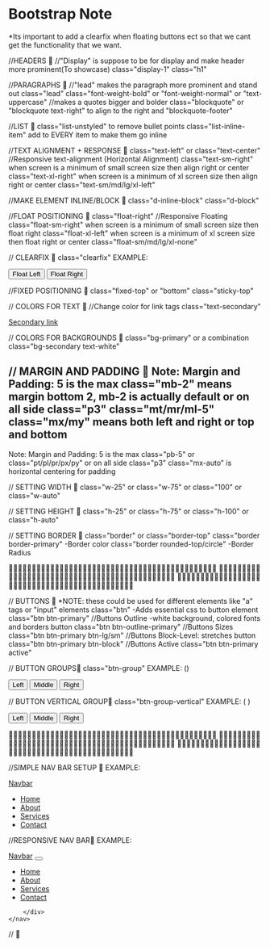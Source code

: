 # Bootstrap Note

*Its important to add a clearfix when floating buttons ect so that we cant get the functionality that we want.

//HEADERS 🥑️
//"Display" is suppose to be for display and make header more prominent(To showcase)
class="display-1"
class="h1"

//PARAGRAPHS 🥑️
//"lead" makes the paragraph more prominent and stand out
class="lead"
class="font-weight-bold" or "font-weight-normal" or "text-uppercase"
//makes a quotes bigger and bolder 
class="blockquote" or "blockquote text-right" to align to the right and "blockquote-footer"

//LIST 🥑️
class="list-unstyled" to remove bullet points
class="list-inline-item" add to EVERY item to make them go inline

//TEXT ALIGNMENT + RESPONSE 🥑️
class="text-left" or class="text-center"
//Responsive text-alignment (Horizontal Alignment)
class="text-sm-right" when screen is a minimum of small screen size then align right or center 
class="text-xl-right" when screen is a minimum of xl screen size then align right or center
class="text-sm/md/lg/xl-left"

//MAKE ELEMENT INLINE/BLOCK 🥑️
class="d-inline-block" class="d-block"

//FLOAT POSITIONING 🥑️
class="float-right"
//Responsive Floating
class="float-sm-right" when screen is a minimum of small screen size then float right
class="float-xl-left" when screen is a minimum of xl screen size then float right or center
class="float-sm/md/lg/xl-none"

// CLEARFIX 🥑️
class="clearfix"
EXAMPLE:
        <div class="bg-success clearfix">
            <button class="float-left">Float Left</button>
            <button class="float-right">Float Right</button>
        </div>

//FIXED POSITIONING 🥑️
class="fixed-top" or "bottom"
class="sticky-top" 

// COLORS FOR TEXT 🥑️
//Change color for link tags
class="text-secondary"
        <p>
            <a href="#" class="text-secondary">Secondary link</a>
        </p>

// COLORS FOR BACKGROUNDS 🥑️
class="bg-primary" or a combination class="bg-secondary text-white"

// MARGIN AND PADDING 🥑️
Note: Margin and Padding: 5 is the max
class="mb-2" means margin bottom 2, mb-2 is actually default or on all side class="p3"
class="mt/mr/ml-5" class="mx/my" means both left and right or top and bottom
---
Note: Margin and Padding: 5 is the max
class="pb-5" or class="pt/pl/pr/px/py" or on all side class="p3"
class="mx-auto" is horizontal centering for padding 

// SETTING WIDTH 🥑️
class="w-25" or class="w-75" or class="100" or class="w-auto"

// SETTING HEIGHT 🥑️
class="h-25" or class="h-75" or class="h-100" or class="h-auto"

// SETTING BORDER 🥑️
class="border" or class="border-top"
class="border border-primary" -Border color
class="border rounded-top/circle" -Border Radius

🥕️🥕️🥕️🥕️🥕️🥕️🥕️🥕️🥕️🥕️🥕️🥕️🥕️🥕️🥕️🥕️🥕️🥕️🥕️🥕️🥕️🥕️🥕️🥕️🥕️🥕️🥕️🥕️🥕️🥕️🥕️🥕️🥕️🥕️🥕️🥕️🥕️🥕️🥕️🥕️🥕️🥕️🥕️🥕️🥕️
🥕️🥕️🥕️🥕️🥕️🥕️🥕️🥕️🥕️🥕️🥕️🥕️🥕️🥕️🥕️🥕️🥕️🥕️🥕️🥕️🥕️🥕️🥕️🥕️🥕️🥕️🥕️🥕️🥕️🥕️🥕️🥕️🥕️🥕️🥕️🥕️🥕️🥕️🥕️🥕️🥕️🥕️🥕️🥕️🥕️
🥕️🥕️🥕️🥕️🥕️🥕️🥕️🥕️🥕️🥕️🥕️🥕️🥕️🥕️🥕️🥕️🥕️🥕️🥕️🥕️🥕️🥕️🥕️🥕️🥕️🥕️🥕️🥕️🥕️🥕️🥕️🥕️🥕️🥕️🥕️🥕️🥕️🥕️🥕️🥕️🥕️🥕️🥕️🥕️🥕️

// BUTTONS 🥑️
*NOTE: these could be used for different elements like "a" tags or "input" elements
class="btn" -Adds essential css to button element
class="btn btn-primary"
//Buttons Outline -white background, colored fonts and borders button
class="btn btn-outline-primary"
//Buttons Sizes
class="btn btn-primary btn-lg/sm"
//Buttons Block-Level: stretches button
class="btn btn-primary btn-block"
//Buttons Active
class="btn btn-primary active"

// BUTTON GROUPS🥑️
class="btn-group"
EXAMPLE: 
(<BtnLeft><BtnMiddle><BtnRight>)
        <div class="btn-group">
            <button type="button">Left</button>
            <button type="button">Middle</button>
            <button type="button">Right</button>
        </div>

// BUTTON VERTICAL GROUP🥑️
class="btn-group-vertical"
EXAMPLE: 
(<BtnLeft>
<BtnMiddle>
<BtnRight>)
        <div class="btn-group-vertical">
            <button class="btn btn-primary" type="button">Left</button>
            <button class="btn btn-primary" type="button">Middle</button>
            <button class="btn btn-primary" type="button">Right</button>
        </div>

🥕️🥕️🥕️🥕️🥕️🥕️🥕️🥕️🥕️🥕️🥕️🥕️🥕️🥕️🥕️🥕️🥕️🥕️🥕️🥕️🥕️🥕️🥕️🥕️🥕️🥕️🥕️🥕️🥕️🥕️🥕️🥕️🥕️🥕️🥕️🥕️🥕️🥕️🥕️🥕️🥕️🥕️🥕️🥕️🥕️
🥕️🥕️🥕️🥕️🥕️🥕️🥕️🥕️🥕️🥕️🥕️🥕️🥕️🥕️🥕️🥕️🥕️🥕️🥕️🥕️🥕️🥕️🥕️🥕️🥕️🥕️🥕️🥕️🥕️🥕️🥕️🥕️🥕️🥕️🥕️🥕️🥕️🥕️🥕️🥕️🥕️🥕️🥕️🥕️🥕️
🥕️🥕️🥕️🥕️🥕️🥕️🥕️🥕️🥕️🥕️🥕️🥕️🥕️🥕️🥕️🥕️🥕️🥕️🥕️🥕️🥕️🥕️🥕️🥕️🥕️🥕️🥕️🥕️🥕️🥕️🥕️🥕️🥕️🥕️🥕️🥕️🥕️🥕️🥕️🥕️🥕️🥕️🥕️🥕️🥕️

//SIMPLE NAV BAR SETUP 🥑️
EXAMPLE:
    <nav class="navbar navbar-expand-sm navbar-light bg-light">
        <div class="container">
            <a class="navbar-brand" href="#">Navbar</a>
            <ul class="navbar-nav">
                <li class="nav-item">
                    <a class="nav-link" href="#">Home</a>
                </li>
                <li class="nav-item">
                    <a class="nav-link" href="#">About</a>
                </li>
                <li class="nav-item">
                    <a class="nav-link" href="#">Services</a>
                </li>
                <li class="nav-item">
                    <a class="nav-link" href="#">Contact</a>
                </li>
            </ul>
        </div>
    </nav>

//RESPONSIVE NAV BAR🥑️
EXAMPLE:
    <nav class="navbar navbar-expand-sm navbar-light bg-light">
        <div class="container">
            <a class="navbar-brand" href="#">Navbar</a>
            <button 
                class="navbar-toggler" 
                data-toggle="collapse"
                data-target="#navbarNav"
            >
            <span class="navbar-toggler-icon"></span>
            </button>
            <div class="collapse navbar-collapse" id="navbarNav">
            <ul class="navbar-nav">
                <li class="nav-item">
                    <a class="nav-link" href="#">Home</a>
                </li>
                <li class="nav-item">
                    <a class="nav-link" href="#">About</a>
                </li>
                <li class="nav-item">
                    <a class="nav-link" href="#">Services</a>
                </li>
                <li class="nav-item">
                    <a class="nav-link" href="#">Contact</a>
                </li>
            </ul>
            </div>

        </div>
    </nav>
// 🥑️
